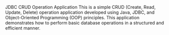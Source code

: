JDBC CRUD Operation Application
This is a simple CRUD (Create, Read, Update, Delete) operation application developed using Java, JDBC, and Object-Oriented Programming (OOP) principles.
This application demonstrates how to perform basic database operations in a structured and efficient manner.
